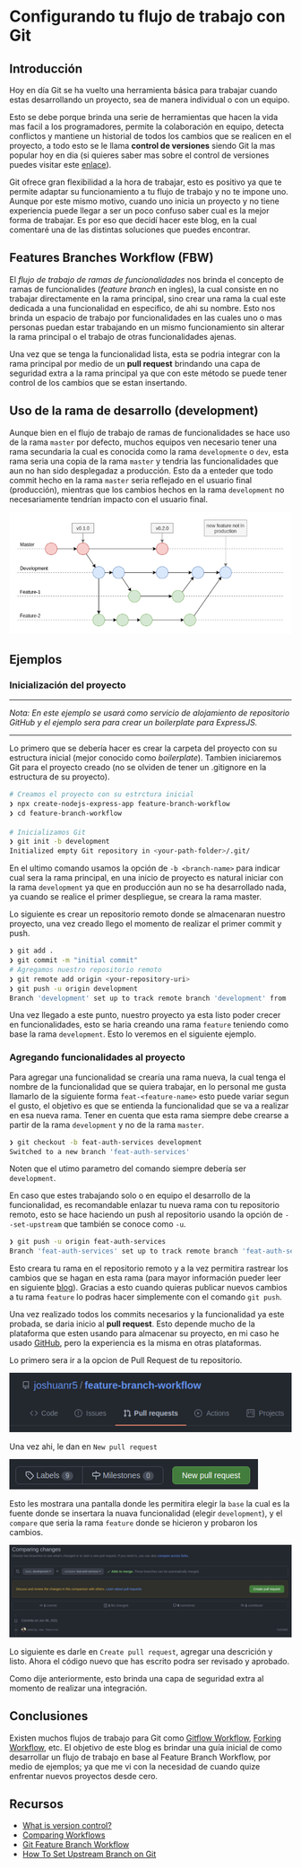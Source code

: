 # Configurando tu flujo de trabajo con Git

## Introducción

Hoy en día Git se ha vuelto una herramienta básica para trabajar cuando estas desarrollando un proyecto, sea de manera individual o con un equipo.

Esto se debe porque brinda una serie de herramientas que hacen la vida mas facil a los programadores, permite la colaboración en equipo, detecta conflictos y mantiene un historial de todos los cambios que se realicen en el proyecto, a todo esto se le llama **control de versiones** siendo Git la mas popular hoy en dia (si quieres saber mas sobre el control de versiones puedes visitar este [enlace](https://www.atlassian.com/es/git/tutorials/what-is-version-control)).

Git ofrece gran flexibilidad a la hora de trabajar, esto es positivo ya que te permite adaptar su funcionamiento a tu flujo de trabajo y no te impone uno. Aunque por este mismo motivo, cuando uno inicia un proyecto y no tiene experiencia puede llegar a ser un poco confuso saber cual es la mejor forma de trabajar. Es por eso que decidí hacer este blog, en la cual comentaré una de las distintas soluciones que puedes encontrar.

## Features Branches Workflow (FBW)
El *flujo de trabajo de ramas de funcionalidades* nos brinda el concepto de ramas de funcionalides (*feature branch* en ingles), la cual consiste en no trabajar directamente en la rama principal, sino crear una rama la cual este dedicada a una funcionalidad en especifico, de ahi su nombre. Esto nos brinda un espacio de trabajo por funcionalidades en las  cuales uno o mas personas puedan estar trabajando en un mismo funcionamiento sin alterar la rama principal o el trabajo de otras funcionalidades ajenas.

Una vez que se tenga la funcionalidad lista, esta se podria integrar con la rama principal por medio de un **pull request** brindando una capa de seguridad extra a la rama principal ya que con este método se puede tener control de los cambios que se estan insertando.

## Uso de la rama de desarrollo (development)

Aunque bien en el flujo de trabajo de ramas de funcionalidades se hace uso de la rama `master` por defecto, muchos equipos ven necesario tener una rama secundaria la cual es conocida como la rama `developmente` o `dev`, esta rama seria una copia de la rama `master` y tendria las funcionalidades que aun no han sido desplegadaz a producción. Esto da a enteder que todo commit hecho en la rama `master` seria reflejado en el usuario final (producción), mientras que los cambios hechos en la rama `development` no necesariamente tendrían impacto con el usuario final.

![feature branch workflow with development branch](./features-branch-workflow.png)

## Ejemplos

### Inicialización del proyecto

---
*Nota: En este ejemplo se usará como servicio de alojamiento de repositorio GitHub y el ejemplo sera para crear un boilerplate para ExpressJS.*

---

Lo primero que se debería hacer es crear la carpeta del proyecto con su estructura inicial (mejor conocido como *boilerplate*). Tambien iniciaremos Git para el proyecto creado (no se olviden  de tener un .gitignore en la estructura de su proyecto).

```sh
# Creamos el proyecto con su estrctura inicial
❯ npx create-nodejs-express-app feature-branch-workflow
❯ cd feature-branch-workflow

# Inicializamos Git
❯ git init -b development
Initialized empty Git repository in <your-path-folder>/.git/
```

En el ultimo comando usamos la opción de `-b <branch-name>` para indicar cual sera la rama principal, en una inicio de proyecto es natural iniciar con la rama `development` ya que en producción aun no se ha desarrollado nada, ya cuando se realice el primer despliegue, se creara la rama master.

Lo siguiente es crear un repositorio remoto donde se almacenaran nuestro proyecto, una vez creado llego el momento de realizar el primer commit y push.

```sh
❯ git add .
❯ git commit -m "initial commit"
# Agregamos nuestro repositorio remoto
❯ git remote add origin <your-repository-uri>
❯ git push -u origin development
Branch 'development' set up to track remote branch 'development' from 'origin'.
```

Una vez llegado a este punto, nuestro proyecto ya esta listo poder crecer en funcionalidades, esto se haria creando una rama `feature` teniendo como base  la rama `development`. Esto lo veremos en el siguiente ejemplo.

### Agregando funcionalidades al proyecto

Para agregar una funcionalidad se crearía una rama nueva, la cual tenga el nombre de la funcionalidad que se quiera trabajar, en lo personal me gusta llamarlo de la siguiente forma `feat-<feature-name>` esto puede variar segun el gusto, el objetivo es que se entienda la funcionalidad que se va a realizar en esa nueva rama. Tener en cuenta que esta rama siempre debe crearse a partir de la rama `development` y no de la rama `master`.


```sh
❯ git checkout -b feat-auth-services development
Switched to a new branch 'feat-auth-services'
```

Noten que el utimo parametro del comando siempre debería ser `development`.

En caso que estes trabajando solo o en equipo el desarrollo de la funcionalidad, es recomandable enlazar tu nueva rama con tu repositorio remoto, esto se hace haciendo un push al repositorio usando la opción de `--set-upstream` que también se conoce como `-u`.

```sh
❯ git push -u origin feat-auth-services
Branch 'feat-auth-services' set up to track remote branch 'feat-auth-services' from 'origin'.
```

Esto creara tu rama en el repositorio remoto y a la vez permitira rastrear los cambios que se hagan en esta rama (para mayor información pueder leer en siguiente [blog](https://devconnected.com/how-to-set-upstream-branch-on-git/)). Gracias a esto cuando quieras publicar nuevos cambios a tu rama `feature` lo podras hacer simplemente con el comando `git push`.

Una vez realizado todos los commits necesarios y la funcionalidad ya este probada, se daria inicio al **pull request**. Esto depende mucho de la plataforma que esten usando para almacenar su proyecto, en mi caso he usado [GitHub](https://github.com/), pero la experiencia es la misma en otras plataformas.

Lo primero sera ir a la opcion de Pull Request de tu repositorio.

![github pull request option](./github-pr-option.png)

Una vez ahi, le dan en `New pull request`

![github new pull request](./githun-new-pr.png)

Esto les mostrara una pantalla donde les permitira elegir la `base` la cual es la fuente donde se insertara la nuava funcionalidad (elegir `development`), y el `compare` que seria la rama `feature` donde se hicieron y probaron los cambios.

![github base compare](./github-base-compare.png)

Lo siguiente es darle en `Create pull request`, agregar una descrición y listo. Ahora el código nuevo que has escrito podra ser revisado y aprobado.

Como dije anteriormente, esto brinda una capa de seguridad extra al momento de realizar una integración.

## Conclusiones

Existen muchos flujos de trabajo para Git como [Gitflow Workflow](https://www.atlassian.com/git/tutorials/comparing-workflows/gitflow-workflow), [Forking Workflow](https://www.atlassian.com/git/tutorials/comparing-workflows/forking-workflow), etc. El objetivo de este blog es brindar una guía inicial de como desarrollar un flujo de trabajo en base al Feature Branch Workflow, por medio de ejemplos; ya que me vi con la necesidad de cuando quize enfrentar nuevos proyectos desde cero.

## Recursos
- [What is version control?](https://www.atlassian.com/git/tutorials/what-is-version-control)
- [Comparing Workflows](https://www.atlassian.com//git/tutorials/comparing-workflows)
- [Git Feature Branch Workflow](https://www.atlassian.com/git/tutorials/comparing-workflows/feature-branch-workflow)
- [How To Set Upstream Branch on Git](https://devconnected.com/how-to-set-upstream-branch-on-git/)